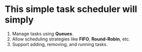 
# This simple task scheduler will simply


1.  Manage tasks using **Queues**.
2.  Allow scheduling strategies like **FIFO**, **Round-Robin**, etc.
3.  Support adding, removing, and running tasks.
